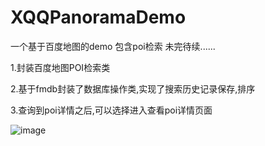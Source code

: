 # XQQPanoramaDemo
一个基于百度地图的demo 包含poi检索 未完待续......


1.封装百度地图POI检索类 


2.基于fmdb封装了数据库操作类,实现了搜索历史记录保存,排序 


3.查询到poi详情之后,可以选择进入查看poi详情页面


![image](https://github.com/xiaogehenjimo/XQQPanoramaDemo/blob/master/23311111.gif)
